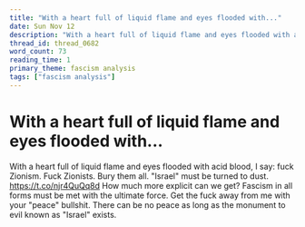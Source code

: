 ```yaml
---
title: "With a heart full of liquid flame and eyes flooded with..."
date: Sun Nov 12
description: "With a heart full of liquid flame and eyes flooded with acid blood, I say: fuck Zionism. Fuck Zionists. Bury them all."
thread_id: thread_0682
word_count: 73
reading_time: 1
primary_theme: fascism analysis
tags: ["fascism analysis"]
---
```


# With a heart full of liquid flame and eyes flooded with...

With a heart full of liquid flame and eyes flooded with acid blood, I say: fuck Zionism. Fuck Zionists. Bury them all. "Israel" must be turned to dust. https://t.co/njr4QuQq8d How much more explicit can we get? Fascism in all forms must be met with the ultimate force. Get the fuck away from me with your "peace" bullshit. There can be no peace as long as the monument to evil known as "Israel" exists.
